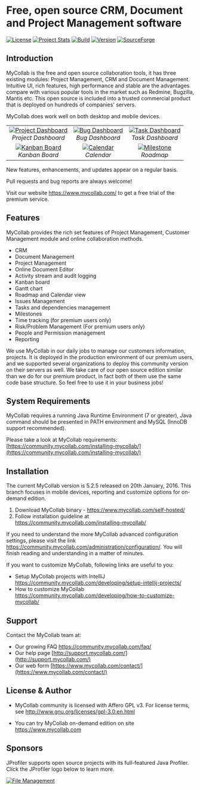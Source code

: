 # Free, open source CRM, Document and Project Management software
[![License](http://img.shields.io/badge/License-GPL-orange.svg)](http://www.gnu.org/copyleft/gpl.html) [![Project Stats](https://www.openhub.net/p/mycollab/widgets/project_thin_badge.gif)](https://www.openhub.net/p/mycollab) [![Build](https://travis-ci.org/MyCollab/mycollab.svg)](https://travis-ci.org/MyCollab/mycollab)
[![Version](https://img.shields.io/badge/Version-5.2.5-brightgreen.svg)](https://community.mycollab.com/)
[![SourceForge](https://img.shields.io/sourceforge/dm/mycollab.svg)](https://community.mycollab.com/download)

## Introduction

MyCollab is the free and open source collaboration tools, it has three existing modules: Project Management, CRM and Document Management. Intuitive UI, rich features, high performance and stable are the advantages compare with various popular tools in the market such as Redmine, Bugzilla, Mantis etc. This open source is included into a trusted commercial product that is deployed on hundreds of companies' servers.

MyCollab does work well on both desktop and mobile devices.

<table>
  <tr>
    <td align="center">
      <a href="https://c1.staticflickr.com/1/657/23881269156_8ed005bebd_o.png" target="_blank" title="Project Dashboard">
        <img src="https://c1.staticflickr.com/1/657/23881269156_417b9a3a73.jpg" alt="Project Dashboard">
      </a>
      <br />
      <em>Project Dashboard</em>
    </td>
    <td align="center">
      <a href="https://c2.staticflickr.com/6/5814/23539502829_cb72e85b22_o.png" target="_blank" title="Bug Dashboard">
        <img src="https://c2.staticflickr.com/6/5814/23539502829_e6b6b75ced.jpg" alt="Bug Dashboard">
      </a>
      <br />
      <em>Bug Dashboard</em>
    </td>
    <td align="center">
    <a href="https://c1.staticflickr.com/1/717/23881278026_710dec7708_o.png" target="_blank" title="Task Dashboard">
      <img src="https://c1.staticflickr.com/1/717/23881278026_754c1bb71a.jpg" alt="Task Dashboard">
    </a>
      <br />
      <em>Task Dashboard</em>
    </td>
  </tr>
  <tr>
    <td align="center">
    <a href="https://c1.staticflickr.com/1/674/23799062212_61fd9eb3d2_o.png" target="_blank" title="Kanban Board">
        <img src="https://c1.staticflickr.com/1/674/23799062212_17d9fd1b4c.jpg" alt="Kanban Board">
      </a>
      <br />
      <em>Kanban Board</em>
    </td>
    <td align="center">
      <a href="https://c1.staticflickr.com/1/625/23799060562_317cd54928_o.png" target="_blank" title="Calendar">
        <img src="https://c1.staticflickr.com/1/625/23799060562_23cb477480.jpg" alt="Calendar">
      </a>
      <br />
      <em>Calendar</em>
    </td>
    <td align="center">
      <a href="https://c2.staticflickr.com/6/5792/23907364975_97830df6f3_o.png" target="_blank" title="Milestone">
        <img src="https://c2.staticflickr.com/6/5792/23907364975_3c215a877d.jpg" alt="Milestone">
      </a>
      <br />
      <em>Roadmap</em>
    </td>
  </tr>
</table>

New features, enhancements, and updates appear on a regular basis.

Pull requests and bug reports are always welcome!

Visit our website https://www.mycollab.com/ to get a free trial of the premium service.

## Features
MyCollab provides the rich set features of Project Management, Customer Management module and online collaboration methods.
  * CRM
  * Document Management
  * Project Management
  * Online Document Editor
  * Activity stream and audit logging
  * Kanban board
  * Gantt chart
  * Roadmap and Calendar view
  * Issues Management
  * Tasks and dependencies management
  * Milestones
  * Time tracking (for premium users only)
  * Risk/Problem Management (For premium users only)
  * People and Permission management
  * Reporting

We use MyCollab in our daily jobs to manage our customers information, projects. It is deployed in the production environment of our premium users, and we supported several organizations to deploy this community version on their servers as well. We take care of our open source edition similar than we do for our premium product, in fact both of them use the same code base structure. So feel free to use it in your business jobs!


## System Requirements
MyCollab requires a running Java Runtime Environment (7 or greater), Java command should be presented in PATH environment and MySQL (InnoDB support recommended).

Please take a look at MyCollab requirements:
    [https://community.mycollab.com/installing-mycollab/](https://community.mycollab.com/installing-mycollab/)

## Installation

The current MyCollab version is 5.2.5 released on 20th January, 2016. This branch focuses in mobile devices, reporting and customize options for on-demand edition.

1. Download MyCollab binary - https://www.mycollab.com/self-hosted/
2. Follow installation guideline at https://community.mycollab.com/installing-mycollab/

If you need to understand the more MyCollab advanced configuration settings, please visit the link https://community.mycollab.com/administration/configuration/. You will finish reading and understanding in a matter of minutes.

If you want to customize MyCollab, following links are useful to you:
* Setup MyCollab projects with IntelliJ https://community.mycollab.com/developing/setup-intellij-projects/
* How to customize MyCollab https://community.mycollab.com/developing/how-to-customize-mycollab/

## Support
Contact the MyCollab team at:
* Our growing FAQ https://community.mycollab.com/faq/
* Our help page [http://support.mycollab.com/](http://support.mycollab.com/)
* Our web form [https://www.mycollab.com/contact/](https://www.mycollab.com/contact/)

## License & Author

* MyCollab community is licensed with Affero GPL v3. For license terms, see http://www.gnu.org/licenses/gpl-3.0.en.html

* You can try MyCollab on-demand edition on site https://www.mycollab.com

## Sponsors

JProfiler supports open source projects with its full-featured Java Profiler. Click the JProfiler logo below to learn more.

<a href="http://www.ej-technologies.com/products/jprofiler/overview.html" target="_blank" title="File Management">
  <img src="http://www.ej-technologies.com/images/product_banners/jprofiler_large.png" alt="File Management">
</a>
